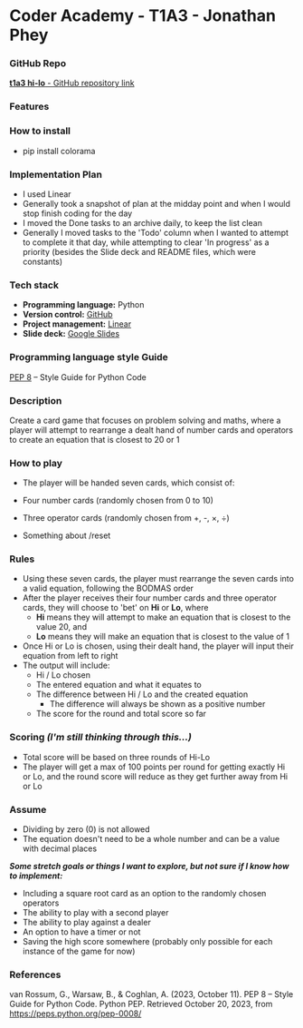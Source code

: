 # Coder Academy - T1A3 - Jonathan Phey

### GitHub Repo
[**t1a3 hi-lo** - GitHub repository link](https://github.com/jjjjjjpppppp/t1a3-hi-lo)

### Features

### How to install

- pip install colorama

### Implementation Plan

- I used Linear
- Generally took a snapshot of plan at the midday point and when I would stop finish coding for the day 
- I moved the Done tasks to an archive daily, to keep the list clean
- Generally I moved tasks to the 'Todo' column when I wanted to attempt to complete it that day, while attempting to clear 'In progress' as a priority (besides the Slide deck and README files, which were constants)

### Tech stack

- **Programming language:** Python
- **Version control:** [GitHub](https://github.com/jjjjjjpppppp/)
- **Project management:** [Linear](https://linear.app/)
- **Slide deck:** [Google Slides](https://workspace.google.com/intl/en/products/slides/)

### Programming language style Guide
[PEP 8](https://peps.python.org/pep-0008/) – Style Guide for Python Code 

### Description
Create a card game that focuses on problem solving and maths, where a player will attempt to rearrange a dealt hand of number cards and operators to create an equation that is closest to 20 or 1

### How to play
- The player will be handed seven cards, which consist of:
 - Four number cards (randomly chosen from 0 to 10)
 - Three operator cards (randomly chosen from +, -, ×, ÷) 
 
 - Something about /reset

### Rules
- Using these seven cards, the player must rearrange the seven cards into a valid equation, following the BODMAS order 
- After the player receives their four number cards and three operator cards, they will choose to 'bet' on **Hi** or **Lo**, where 
  - **Hi** means they will attempt to make an equation that is closest to the value 20, and 
  - **Lo** means they will make an equation that is closest to the value of 1
- Once Hi or Lo is chosen, using their dealt hand, the player will input their equation from left to right 
- The output will include:
  - Hi / Lo chosen 
  - The entered equation and what it equates to
  - The difference between Hi / Lo and the created equation
     - The difference will always be shown as a positive number
  - The score for the round and total score so far

### Scoring *(I'm still thinking through this...)*
- Total score will be based on three rounds of Hi-Lo
- The player will get a max of 100 points per round for getting exactly Hi or Lo, and the round score will reduce as they get further away from Hi or Lo

### Assume
- Dividing by zero (0) is not allowed
- The equation doesn't need to be a whole number and can be a value with decimal places

***Some stretch goals or things I want to explore, but not sure if I know how to implement:***
- Including a square root card as an option to the randomly chosen operators
- The ability to play with a second player
- The ability to play against a dealer
- An option to have a timer or not
- Saving the high score somewhere (probably only possible for each instance of the game for now)

### References

van Rossum, G., Warsaw, B., & Coghlan, A. (2023, October 11). PEP 8 – Style Guide for Python Code. Python PEP. Retrieved October 20, 2023, from https://peps.python.org/pep-0008/